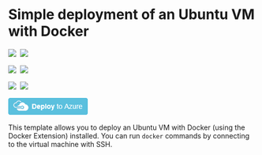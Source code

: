 # Simple deployment of an Ubuntu VM with Docker

<IMG SRC="https://azurequickstartsservice.blob.core.windows.net/badges/docker-simple-on-ubuntu/PublicLastTestDate.svg" />&nbsp;
<IMG SRC="https://azurequickstartsservice.blob.core.windows.net/badges/docker-simple-on-ubuntu/PublicDeployment.svg" />&nbsp;

<IMG SRC="https://azurequickstartsservice.blob.core.windows.net/badges/docker-simple-on-ubuntu/FairfaxLastTestDate.svg" />&nbsp;
<IMG SRC="https://azurequickstartsservice.blob.core.windows.net/badges/docker-simple-on-ubuntu/FairfaxDeployment.svg" />&nbsp;

<IMG SRC="https://azurequickstartsservice.blob.core.windows.net/badges/docker-simple-on-ubuntu/BestPracticeResult.svg" />&nbsp;
<IMG SRC="https://azurequickstartsservice.blob.core.windows.net/badges/docker-simple-on-ubuntu/CredScanResult.svg" />&nbsp;

<a href="https://portal.azure.com/#create/Microsoft.Template/uri/https%3A%2F%2Fraw.githubusercontent.com%2Fbehrica%2Fazure-quickstart-templates%2Fmaster%2Fdocker-simple-on-ubuntu%2Fazuredeploy.json" target="_blank">
    <img src="https://raw.githubusercontent.com/Azure/azure-quickstart-templates/master/1-CONTRIBUTION-GUIDE/images/deploytoazure.png"/>
</a>

This template allows you to deploy an Ubuntu VM with Docker (using the Docker Extension) installed.
You can run `docker` commands by connecting to the virtual machine with SSH.

